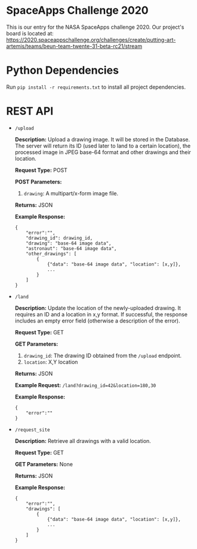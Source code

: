 # SpaceApps Challenge 2020
This is our entry for the NASA SpaceApps challenge 2020. Our project's board is located at: https://2020.spaceappschallenge.org/challenges/create/putting-art-artemis/teams/beun-team-twente-31-beta-rc21/stream

# Python Dependencies
Run `pip install -r requirements.txt` to install all project dependencies.

# REST API
- `/upload`

  **Description:** Upload a drawing image. It will be stored in the Database. The server will return its ID (used later to land to a certain location), the processed image in JPEG base-64 format and other drawings and their location.

  **Request Type:** POST

  **POST Parameters:**

  1. `drawing`: A multipart/x-form image file.

  
  **Returns:** JSON

  **Example Response:**
    ``` 
    {
        "error":"",
        "drawing_id": drawing_id,
        "drawing": "base-64 image data",
        "astronaut": "base-64 image data",
        "other_drawings": [
            {
                {"data": "base-64 image data", "location": [x,y]},
                ...
            }
        ]
    }
    ```


- `/land`

  **Description:** Update the location of the newly-uploaded drawing. It requires an ID and a location in x,y format. If successful, the response includes an empty error field (otherwise a description of the error).

  **Request Type:** GET

  **GET Parameters:**

  1. `drawing_id`: The drawing ID obtained from the `/upload` endpoint.
  2. `location`: X,Y location

  **Returns:** JSON

  **Example Request:** `/land?drawing_id=42&location=180,30`

  **Example Response:**

    ``` 
    {
        "error":""
    }
    ```
    

- `/request_site`

  **Description:** Retrieve all drawings with a valid location.

  **Request Type:** GET

  **GET Parameters:** None

  **Returns:** JSON

  **Example Response:**

    ``` 
    {
        "error":"",
        "drawings": [
            {
                {"data": "base-64 image data", "location": [x,y]},
                ...
            }
        ]
    }
    ```
    
